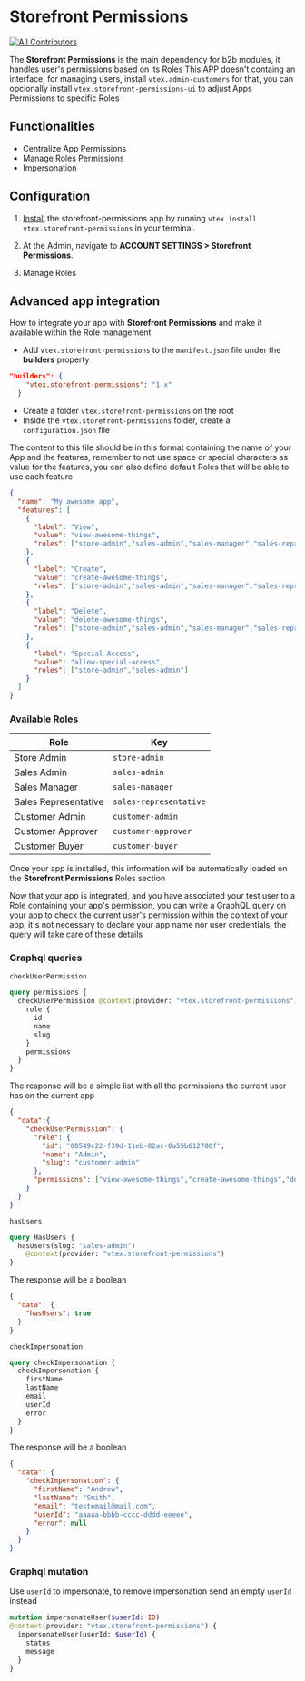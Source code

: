 # Storefront Permissions

<!-- ALL-CONTRIBUTORS-BADGE:START - Do not remove or modify this section -->

[![All Contributors](https://img.shields.io/badge/all_contributors-0-orange.svg?style=flat-square)](#contributors-)

<!-- ALL-CONTRIBUTORS-BADGE:END -->

The **Storefront Permissions** is the main dependency for b2b modules, it handles user's permissions based on its Roles
This APP doesn't containg an interface, for managing users, install `vtex.admin-customers` for that, you can opcionally install `vtex.storefront-permissions-ui` to adjust Apps Permissions to specific Roles

## Functionalities

- Centralize App Permissions
- Manage Roles Permissions
- Impersonation

## Configuration

1. [Install](https://vtex.io/docs/recipes/development/installing-an-app/) the storefront-permissions app by running `vtex install vtex.storefront-permissions` in your terminal.
2. At the Admin, navigate to **ACCOUNT SETTINGS > Storefront Permissions**.

3. Manage Roles

## Advanced app integration

How to integrate your app with **Storefront Permissions** and make it available within the Role management

- Add `vtex.storefront-permissions` to the `manifest.json` file under the **builders** property

```JSON
"builders": {
    "vtex.storefront-permissions": "1.x"
  }
```

- Create a folder `vtex.storefront-permissions` on the root
- Inside the `vtex.storefront-permissions` folder, create a `configuration.json` file

The content to this file should be in this format containing the name of your App and the features, remember to not use space or special characters as value for the features, you can also define default Roles that will be able to use each feature

```JSON
{
  "name": "My awesome app",
  "features": [
    {
      "label": "View",
      "value": "view-awesome-things",
      "roles": ["store-admin","sales-admin","sales-manager","sales-representative","customer-admin","customer-approver","customer-buyer"]
    },
    {
      "label": "Create",
      "value": "create-awesome-things",
      "roles": ["store-admin","sales-admin","sales-manager","sales-representative"]
    },
    {
      "label": "Delete",
      "value": "delete-awesome-things",
      "roles": ["store-admin","sales-admin","sales-manager","sales-representative"]
    },
    {
      "label": "Special Access",
      "value": "allow-special-access",
      "roles": ["store-admin","sales-admin"]
    }
  ]
}
```

### Available Roles

| Role                 | Key                    |
| -------------------- | ---------------------- |
| Store Admin          | `store-admin`          |
| Sales Admin          | `sales-admin`          |
| Sales Manager        | `sales-manager`        |
| Sales Representative | `sales-representative` |
| Customer Admin                | `customer-admin`       |
| Customer Approver             | `customer-approver`    |
| Customer Buyer                | `customer-buyer`       |

Once your app is installed, this information will be automatically loaded on the **Storefront Permissions** Roles section

Now that your app is integrated, and you have associated your test user to a Role containing your app's permission, you can write a GraphQL query on your app to check the current user's permission within the context of your app, it's not necessary to declare your app name nor user credentials, the query will take care of these details

### Graphql queries

`checkUserPermission`

```graphql
query permissions {
  checkUserPermission @context(provider: "vtex.storefront-permissions") {
    role {
      id
      name
      slug
    }
    permissions
  }
}
```

The response will be a simple list with all the permissions the current user has on the current app

```JSON
{
  "data":{
    "checkUserPermission": {
      "role": {
        "id": "00549c22-f39d-11eb-82ac-0a55b612700f",
        "name": "Admin",
        "slug": "customer-admin"
      },
      "permissions": ["view-awesome-things","create-awesome-things","delete-awesome-things"]
    }
  }
}
```

`hasUsers`

```graphql
query HasUsers {
  hasUsers(slug: "sales-admin")
    @context(provider: "vtex.storefront-permissions")
}
```

The response will be a boolean

```JSON
{
  "data": {
    "hasUsers": true
  }
}
```

`checkImpersonation`

```graphql
query checkImpersonation {
  checkImpersonation {
    firstName
    lastName
    email
    userId
    error
  }
}
```

The response will be a boolean

```JSON
{
  "data": {
    "checkImpersonation": {
      "firstName": "Andrew",
      "lastName": "Smith",
      "email": "testemail@mail.com",
      "userId": "aaaaa-bbbb-cccc-dddd-eeeee",
      "error": null
    }
  }
}
```

### Graphql mutation

Use `userId` to impersonate, to remove impersonation send an empty `userId` instead

```graphql
mutation impersonateUser($userId: ID)
@context(provider: "vtex.storefront-permissions") {
  impersonateUser(userId: $userId) {
    status
    message
  }
}
```
